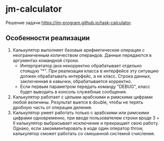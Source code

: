 # jm-calculator

Решение задачи https://jm-program.github.io/task-calculator.

## Особенности реализации

1. Калькулятор выполняет базовые арифметические операции с неограниченным количеством операндов. Данные передаются в аргументах командной строки.
   * Интерпретатор java некорректно обрабатывает отдельно стоящую "*". При реализации класса в интерфейсе эту ситуацию должен обрабатывать интерфейс, а не класс. Строка данных, заключенная в кавычки, обрабатывается корректно.
   * Если первым параметром передать команду "DEBUG", класс будет выводить в консоль служебные сообщения.
1. Калькулятор работает с целыми арабскими и римскими цифрами любой величины. Результат выется в double, чтобы не терять дробную часть от операции деления.
1. Калькулятор умеет работать только с арабскими или римскими цифрами одновременно, при вводе пользователем строки вроде 3 + II калькулятор выбрасывает исключение и прекращает свою работу. Однако, если закомментировать в коде один оператор throw, калькулятор сможет работать со смешанной системой счисления.
